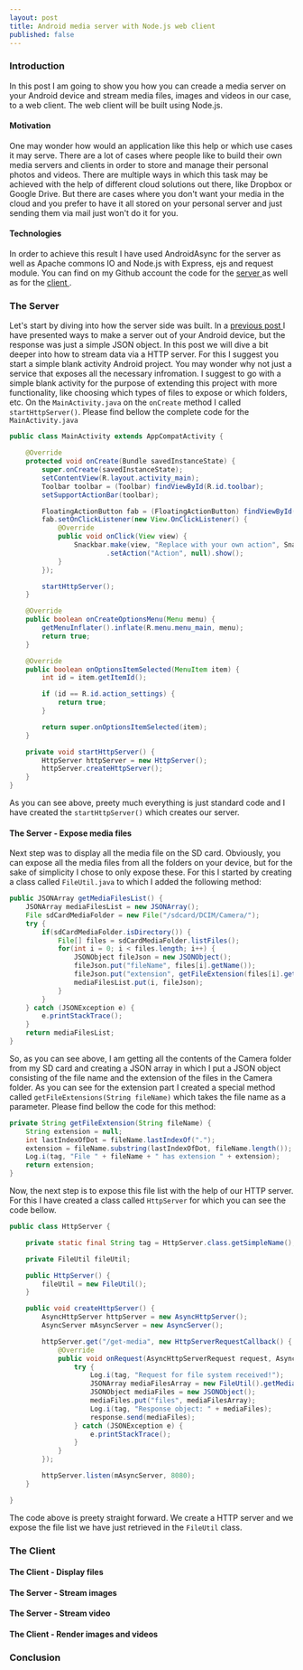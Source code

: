 ```yaml
---
layout: post
title: Android media server with Node.js web client
published: false
---
```


### Introduction

In this post I am going to show you how you can creade a media server on your Android device and stream media files, images and videos in our case, to a web client. The web client will be built using Node.js.

#### Motivation

One may wonder how would an application like this help or which use cases it may serve. There are a lot of cases where people like to build their own media servers and clients in order to store and manage their personal photos and videos. There are multiple ways in which this task may be achieved with the help of different cloud solutions out there, like Dropbox or Google Drive. But there are cases where you don't want your media in the cloud and you prefer to have it all stored on your personal server and just sending them via mail just won't do it for you. 

#### Technologies

In order to achieve this result I have used AndroidAsync for the server as well as Apache commons IO and Node.js with Express, ejs and request module.
You can find on my Github account the code for the <a href="https://github.com/andreivisan/AndroidVideoStreamServer" target="_blank"> server </a> as well as for the <a href="https://github.com/andreivisan/WebsocketClient" target="_blank"> client </a>.

### The Server

Let's start by diving into how the server side was built. In a <a href="http://programminglife.io/android-http-server-with-androidasync" target="_blank"> previous post </a> I have presented ways to make a server out of your Android device, but the response was just a simple JSON object. In this post we will dive a bit deeper into how to stream data via a HTTP server.
For this I suggest you start a simple blank activity Android project. You may wonder why not just a service that exposes all the necessary infromation. I suggest to go with a simple blank activity for the purpose of extending this project with more functionality, like choosing which types of files to expose or which folders, etc.
On the `MainActivity.java` on the `onCreate` method I called `startHttpServer()`. Please find bellow the complete code for the `MainActivity.java`

```java
public class MainActivity extends AppCompatActivity {

    @Override
    protected void onCreate(Bundle savedInstanceState) {
        super.onCreate(savedInstanceState);
        setContentView(R.layout.activity_main);
        Toolbar toolbar = (Toolbar) findViewById(R.id.toolbar);
        setSupportActionBar(toolbar);

        FloatingActionButton fab = (FloatingActionButton) findViewById(R.id.fab);
        fab.setOnClickListener(new View.OnClickListener() {
            @Override
            public void onClick(View view) {
                Snackbar.make(view, "Replace with your own action", Snackbar.LENGTH_LONG)
                        .setAction("Action", null).show();
            }
        });

        startHttpServer();
    }

    @Override
    public boolean onCreateOptionsMenu(Menu menu) {
        getMenuInflater().inflate(R.menu.menu_main, menu);
        return true;
    }

    @Override
    public boolean onOptionsItemSelected(MenuItem item) {
        int id = item.getItemId();

        if (id == R.id.action_settings) {
            return true;
        }

        return super.onOptionsItemSelected(item);
    }

    private void startHttpServer() {
        HttpServer httpServer = new HttpServer();
        httpServer.createHttpServer();
    }
}
```

As you can see above, preety much everything is just standard code and I have created the `startHttpServer()` which creates our server.

#### The Server - Expose media files

Next step was to display all the media file on the SD card. Obviously, you can expose all the media files from all the folders on your device, but for the sake of simplicity I chose to only expose these.
For this I started by creating a class called `FileUtil.java` to which I added the following method:

```java
public JSONArray getMediaFilesList() {
    JSONArray mediaFilesList = new JSONArray();
    File sdCardMediaFolder = new File("/sdcard/DCIM/Camera/");
    try {
        if(sdCardMediaFolder.isDirectory()) {
            File[] files = sdCardMediaFolder.listFiles();
            for(int i = 0; i < files.length; i++) {
                JSONObject fileJson = new JSONObject();
                fileJson.put("fileName", files[i].getName());
                fileJson.put("extension", getFileExtension(files[i].getName()));
                mediaFilesList.put(i, fileJson);
            }
        }
    } catch (JSONException e) {
        e.printStackTrace();
    }
    return mediaFilesList;
}
```

So, as you can see above, I am getting all the contents of the Camera folder from my SD card and creating a JSON array in which I put a JSON object consisting of the file name and the extension of the files in the Camera folder.
As you can see for the extension part I created a special method called `getFileExtensions(String fileName)` which takes the file name as a parameter. Please find bellow the code for this method:

```java
private String getFileExtension(String fileName) {
    String extension = null;
    int lastIndexOfDot = fileName.lastIndexOf(".");
    extension = fileName.substring(lastIndexOfDot, fileName.length());
    Log.i(tag, "File " + fileName + " has extension " + extension);
    return extension;
}
```

Now, the next step is to expose this file list with the help of our HTTP server. For this I have created a class called `HttpServer` for which you can see the code bellow.

```java
public class HttpServer {

    private static final String tag = HttpServer.class.getSimpleName();

    private FileUtil fileUtil;

    public HttpServer() {
        fileUtil = new FileUtil();
    }

    public void createHttpServer() {
        AsyncHttpServer httpServer = new AsyncHttpServer();
        AsyncServer mAsyncServer = new AsyncServer();

        httpServer.get("/get-media", new HttpServerRequestCallback() {
            @Override
            public void onRequest(AsyncHttpServerRequest request, AsyncHttpServerResponse response) {
                try {
                    Log.i(tag, "Request for file system received!");
                    JSONArray mediaFilesArray = new FileUtil().getMediaFilesList();
                    JSONObject mediaFiles = new JSONObject();
                    mediaFiles.put("files", mediaFilesArray);
                    Log.i(tag, "Response object: " + mediaFiles);
                    response.send(mediaFiles);
                } catch (JSONException e) {
                    e.printStackTrace();
                }
            }
        });

        httpServer.listen(mAsyncServer, 8080);
    }

}
```

The code above is preety straight forward. We create a HTTP server and we expose the file list we have just retrieved in the `FileUtil` class.

### The Client

#### The Client - Display files

#### The Server - Stream images

#### The Server - Stream video

#### The Client - Render images and videos

### Conclusion

